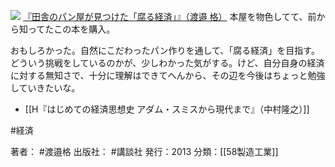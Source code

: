 
[![](https://images-fe.ssl-images-amazon.com/images/I/51zs2xmntNL._SL160_.jpg)](http://www.amazon.co.jp/exec/obidos/ASIN/4062183897/choiyaki81-22/ref=nosim)
[『田舎のパン屋が見つけた「腐る経済」』（渡邉 格）](http://www.amazon.co.jp/exec/obidos/ASIN/4062183897/choiyaki81-22/ref=nosim)
本屋を物色してて、前から知ってたこの本を購入。

おもしろかった。自然にこだわったパン作りを通して、「腐る経済」を目指す。
どういう挑戦をしているのかが、少しわかった気がする。けど、自分自身の経済に対する無知さで、十分に理解はできてへんから、その辺を今後はちょっと勉強していきたいな。

- [[H『はじめての経済思想史 アダム・スミスから現代まで』（中村隆之）]]

#経済

著者： #渡邉格 
出版社： #講談社 
発行：2013
分類：[[58製造工業]]